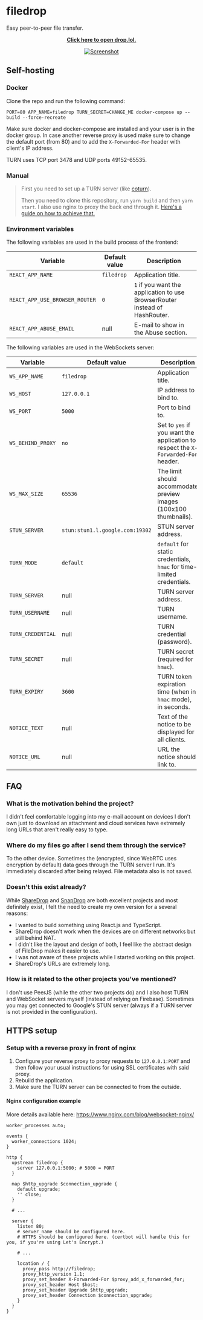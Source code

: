 # filedrop

Easy peer-to-peer file transfer.

<p align="center">
    <a href="https://drop.lol/">
        <strong>Click here to open drop.lol.</strong>
    </a>
</p>

<p align="center">
    <a href="https://drop.lol/">
        <img src="https://raw.githubusercontent.com/mat-sz/filedrop/master/filedrop.gif" alt="Screenshot">
    </a>
</p>

## Self-hosting

### Docker

Clone the repo and run the following command:

```
PORT=80 APP_NAME=filedrop TURN_SECRET=CHANGE_ME docker-compose up --build --force-recreate
```

Make sure docker and docker-compose are installed and your user is in the docker group. In case another reverse proxy is used make sure to change the default port (from 80) and to add the `X-Forwarded-For` header with client's IP address.

TURN uses TCP port 3478 and UDP ports 49152-65535.

### Manual

> First you need to set up a TURN server (like [coturn](https://github.com/coturn/coturn)).
>
> Then you need to clone this repository, run `yarn build` and then `yarn start`. I also use nginx to proxy the back end through it. [Here's a guide on how to achieve that.](https://www.nginx.com/blog/websocket-nginx/)

### Environment variables

The following variables are used in the build process of the frontend:

| Variable                       | Default value | Description                                                                 |
| ------------------------------ | ------------- | --------------------------------------------------------------------------- |
| `REACT_APP_NAME`               | `filedrop`    | Application title.                                                          |
| `REACT_APP_USE_BROWSER_ROUTER` | `0`           | `1` if you want the application to use BrowserRouter instead of HashRouter. |
| `REACT_APP_ABUSE_EMAIL`        | null          | E-mail to show in the Abuse section.                                        |

The following variables are used in the WebSockets server:

| Variable          | Default value                   | Description                                                                       |
| ----------------- | ------------------------------- | --------------------------------------------------------------------------------- |
| `WS_APP_NAME`     | `filedrop`                      | Application title.                                                                |
| `WS_HOST`         | `127.0.0.1`                     | IP address to bind to.                                                            |
| `WS_PORT`         | `5000`                          | Port to bind to.                                                                  |
| `WS_BEHIND_PROXY` | `no`                            | Set to `yes` if you want the application to respect the `X-Forwarded-For` header. |
| `WS_MAX_SIZE`     | `65536`                         | The limit should accommodate preview images (100x100 thumbnails).                 |
| `STUN_SERVER`     | `stun:stun1.l.google.com:19302` | STUN server address.                                                              |
| `TURN_MODE`       | `default`                       | `default` for static credentials, `hmac` for time-limited credentials.            |
| `TURN_SERVER`     | null                            | TURN server address.                                                              |
| `TURN_USERNAME`   | null                            | TURN username.                                                                    |
| `TURN_CREDENTIAL` | null                            | TURN credential (password).                                                       |
| `TURN_SECRET`     | null                            | TURN secret (required for `hmac`).                                                |
| `TURN_EXPIRY`     | `3600`                          | TURN token expiration time (when in `hmac` mode), in seconds.                     |
| `NOTICE_TEXT`     | null                            | Text of the notice to be displayed for all clients.                               |
| `NOTICE_URL`      | null                            | URL the notice should link to.                                                    |

## FAQ

### What is the motivation behind the project?

I didn't feel comfortable logging into my e-mail account on devices I don't own just to download an attachment and cloud services have extremely long URLs that aren't really easy to type.

### Where do my files go after I send them through the service?

To the other device. Sometimes the (encrypted, since WebRTC uses encryption by default) data goes through the TURN server I run. It's immediately discarded after being relayed. File metadata also is not saved.

### Doesn't this exist already?

While [ShareDrop](https://github.com/cowbell/sharedrop) and [SnapDrop](https://github.com/RobinLinus/snapdrop) are both excellent projects and most definitely exist, I felt the need to create my own version for a several reasons:

- I wanted to build something using React.js and TypeScript.
- ShareDrop doesn't work when the devices are on different networks but still behind NAT.
- I didn't like the layout and design of both, I feel like the abstract design of FileDrop makes it easier to use.
- I was not aware of these projects while I started working on this project.
- ShareDrop's URLs are extremely long.

### How is it related to the other projects you've mentioned?

I don't use PeerJS (while the other two projects do) and I also host TURN and WebSocket servers myself (instead of relying on Firebase). Sometimes you may get connected to Google's STUN server (always if a TURN server is not provided in the configuration).

## HTTPS setup

### Setup with a reverse proxy in front of nginx

1. Configure your reverse proxy to proxy requests to `127.0.0.1:PORT` and then follow your usual instructions for using SSL certificates with said proxy.
2. Rebuild the application.
3. Make sure the TURN server can be connected to from the outside.

#### Nginx configuration example

More details available here: https://www.nginx.com/blog/websocket-nginx/

```nginx
worker_processes auto;

events {
  worker_connections 1024;
}

http {
  upstream filedrop {
    server 127.0.0.1:5000; # 5000 = PORT
  }

  map $http_upgrade $connection_upgrade {
    default upgrade;
    '' close;
  }

  # ...

  server {
    listen 80;
    # server_name should be configured here.
    # HTTPS should be configured here. (certbot will handle this for you, if you're using Let's Encrypt.)

    # ...

    location / {
      proxy_pass http://filedrop;
      proxy_http_version 1.1;
      proxy_set_header X-Forwarded-For $proxy_add_x_forwarded_for;
      proxy_set_header Host $host;
      proxy_set_header Upgrade $http_upgrade;
      proxy_set_header Connection $connection_upgrade;
    }
  }
}
```

